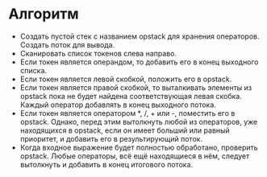 # Алгоритм
* Создать пустой стек с названием opstack для хранения операторов. Создать поток для вывода.
* Сканировать список токенов слева направо.
* Если токен является операндом, то добавить его в конец выходного списка.
* Если токен является левой скобкой, положить его в opstack.
* Если токен является правой скобкой, то выталкивать элементы из opstack пока не будет найдена соответствующая левая скобка.
Каждый оператор добавлять в конец выходного потока.
* Если токен является оператором *, /, + или -, поместить его в opstack. Однако, перед этим вытолкнуть любой из операторов, 
уже находящихся в opstack, если он имеет больший или равный приоритет, и добавить его в результирующий поток.
* Когда входное выражение будет полностью обработано, проверить opstack. Любые операторы, всё ещё находящиеся в нём, следует вытолкнуть
и добавить в конец итогового потока.
![]()
